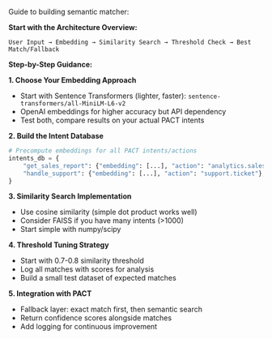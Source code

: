 Guide to building semantic matcher:

**Start with the Architecture Overview:**
```
User Input → Embedding → Similarity Search → Threshold Check → Best Match/Fallback
```

**Step-by-Step Guidance:**

**1. Choose Your Embedding Approach**
- Start with Sentence Transformers (lighter, faster): `sentence-transformers/all-MiniLM-L6-v2`
- OpenAI embeddings for higher accuracy but API dependency
- Test both, compare results on your actual PACT intents

**2. Build the Intent Database**
```python
# Precompute embeddings for all PACT intents/actions
intents_db = {
    "get_sales_report": {"embedding": [...], "action": "analytics.sales"},
    "handle_support": {"embedding": [...], "action": "support.ticket"},
}
```

**3. Similarity Search Implementation**
- Use cosine similarity (simple dot product works well)
- Consider FAISS if you have many intents (>1000)
- Start simple with numpy/scipy

**4. Threshold Tuning Strategy**
- Start with 0.7-0.8 similarity threshold
- Log all matches with scores for analysis
- Build a small test dataset of expected matches

**5. Integration with PACT**
- Fallback layer: exact match first, then semantic search
- Return confidence scores alongside matches
- Add logging for continuous improvement

